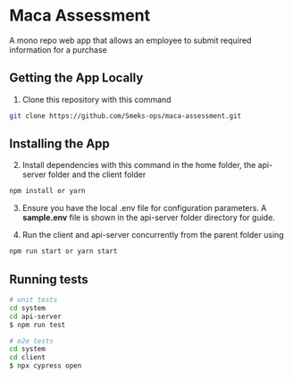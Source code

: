 
# Maca Assessment

A mono repo web app that allows an employee to submit required information for a purchase

## Getting the App Locally

1. Clone this repository with this command
```bash
git clone https://github.com/Smeks-ops/maca-assessment.git
```

## Installing the App

2. Install dependencies with this command in the home folder, the api-server folder and the client folder 

```bash
npm install or yarn 
```

3. Ensure you have the local .env file for configuration parameters. A **sample.env** file is shown in the api-server folder directory for guide.

4. Run the client and api-server concurrently  from the parent folder using
```bash
npm run start or yarn start
```

## Running tests

```bash
# unit tests
cd system
cd api-server
$ npm run test

# e2e tests
cd system
cd client
$ npx cypress open
```
